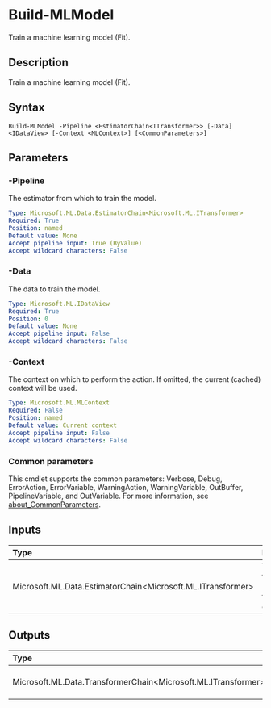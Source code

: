 # Build-MLModel

Train a machine learning model (Fit).

## Description

Train a machine learning model (Fit).

## Syntax

```
Build-MLModel -Pipeline <EstimatorChain<ITransformer>> [-Data] <IDataView> [-Context <MLContext>] [<CommonParameters>]
```

## Parameters

### -Pipeline

The estimator from which to train the model.

```yaml
Type: Microsoft.ML.Data.EstimatorChain<Microsoft.ML.ITransformer>
Required: True
Position: named
Default value: None
Accept pipeline input: True (ByValue)
Accept wildcard characters: False
```

### -Data

The data to train the model.

```yaml
Type: Microsoft.ML.IDataView
Required: True
Position: 0
Default value: None
Accept pipeline input: False
Accept wildcard characters: False
```

### -Context

The context on which to perform the action. If omitted, the current (cached) context will be used.

```yaml
Type: Microsoft.ML.MLContext
Required: False
Position: named
Default value: Current context
Accept pipeline input: False
Accept wildcard characters: False
```

### Common parameters

This cmdlet supports the common parameters: Verbose, Debug, ErrorAction, ErrorVariable, WarningAction, WarningVariable, OutBuffer, PipelineVariable, and OutVariable. For more information, see [about_CommonParameters](https://go.microsoft.com/fwlink/?LinkID=113216).

## Inputs

| Type | Description |
|:---|:---|
| Microsoft.ML.Data.EstimatorChain<Microsoft.ML.ITransformer> | You can pipe the EstimatorChain to train to this cmdlet. |

## Outputs

| Type | Description |
|:---|:---|
| Microsoft.ML.Data.TransformerChain<Microsoft.ML.ITransformer> | This cmdlet returns the trained TransformerChain. |


